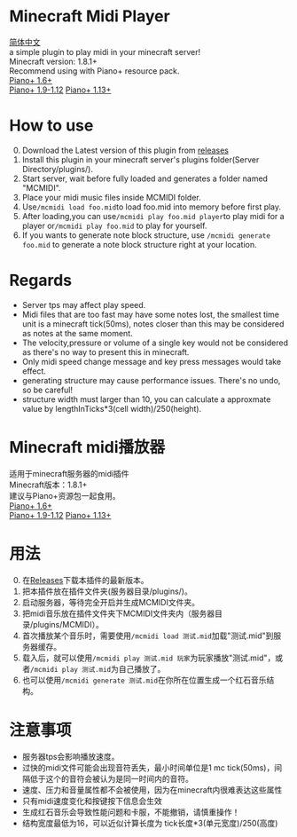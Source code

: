 # Minecraft Midi Player   
[简体中文](#minecraft-midi%E6%92%AD%E6%94%BE%E5%99%A8)  
a simple plugin to play midi in your minecraft server!   
Minecraft version: 1.8.1+   
Recommend using with Piano+ resource pack.  
[Piano+ 1.6+](https://drive.google.com/file/d/0B6nFdqZCyZZ2dTdTa2lQZnZQdWM/edit?usp=sharing)   
[Piano+ 1.9-1.12](https://www.mediafire.com/file/zbawlf4ae3ukrbf/Piano++(1.12).7z)   
[Piano+ 1.13+](https://www.mediafire.com/file/u7rkappl54nc03d/Piano++(1.13).7z)   
# How to use  
0. Download the Latest version of this plugin from [releases](https://github.com/khjxiaogu/MinecraftMidiPlayer/releases)   
1. Install this plugin in your minecraft server's plugins folder(Server Directory/plugins/).   
2. Start server, wait before fully loaded and generates a folder named "MCMIDI".   
3. Place your midi music files inside MCMIDI folder.   
4. Use`/mcmidi load foo.mid`to load foo.mid into memory before first play.    
5. After loading,you can use`/mcmidi play foo.mid player`to play midi for a player or`/mcmidi play foo.mid` to play for yourself.   
6. If you wants to generate note block structure, use `/mcmidi generate foo.mid` to generate a note block structure right at your location.  
# Regards
- Server tps may affect play speed.
- Midi files that are too fast may have some notes lost, the smallest time unit is a minecraft tick(50ms), notes closer than this may be considered as notes at the same moment.  
- The velocity,pressure or volume of a single key would not be considered as there's no way to present this in minecraft.  
- Only midi speed change message and key press messages would take effect.  
- generating structure may cause performance issues. There's no undo, so be careful!
- structure width must larger than 10, you can calculate a approxmate value by lengthInTicks*3(cell width)/250(height).
# Minecraft midi播放器   
适用于minecraft服务器的midi插件   
Minecraft版本：1.8.1+   
建议与Piano+资源包一起食用。  
[Piano+ 1.6+](https://drive.google.com/file/d/0B6nFdqZCyZZ2dTdTa2lQZnZQdWM/edit?usp=sharing)   
[Piano+ 1.9-1.12](https://www.mediafire.com/file/zbawlf4ae3ukrbf/Piano++(1.12).7z)   
[Piano+ 1.13+](https://www.mediafire.com/file/u7rkappl54nc03d/Piano++(1.13).7z)   
# 用法  
0. 在[Releases](https://github.com/khjxiaogu/MinecraftMidiPlayer/releases)下载本插件的最新版本。   
1. 把本插件放在插件文件夹(服务器目录/plugins/)。    
2. 启动服务器，等待完全开启并生成MCMIDI文件夹。  
3. 把midi音乐放在插件文件夹下MCMIDI文件夹内（服务器目录/plugins/MCMIDI）。  
4. 首次播放某个音乐时，需要使用`/mcmidi load 测试.mid`加载"测试.mid"到服务器缓存。  
5. 载入后，就可以使用`/mcmidi play 测试.mid 玩家`为玩家播放"测试.mid"，或者`/mcmidi play 测试.mid`为自己播放了。  
6. 也可以使用`/mcmidi generate 测试.mid`在你所在位置生成一个红石音乐结构。  
# 注意事项
- 服务器tps会影响播放速度。  
- 过快的midi文件可能会出现音符丢失，最小时间单位是1 mc tick(50ms)，间隔低于这个的音符会被认为是同一时间内的音符。
- 速度、压力和音量属性都不会被使用，因为在minecraft内很难表达这些属性
- 只有midi速度变化和按键按下信息会生效
- 生成红石音乐会导致性能问题和卡服，不能撤销，请慎重操作！
- 结构宽度最低为16，可以近似计算长度为 tick长度*3(单元宽度)/250(高度)
